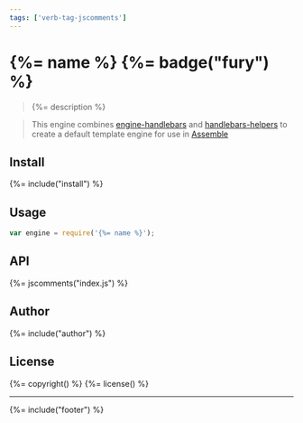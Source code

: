 ```yaml
---
tags: ['verb-tag-jscomments']
---
```

# {%= name %} {%= badge("fury") %}

> {%= description %}

> This engine combines [engine-handlebars] and [handlebars-helpers] to create a default template
engine for use in [Assemble]

## Install
{%= include("install") %}

## Usage

```js
var engine = require('{%= name %}');
```

## API
{%= jscomments("index.js") %}

## Author
{%= include("author") %}

## License
{%= copyright() %}
{%= license() %}

***

{%= include("footer") %}


[delims]: https://github.com/jonschlinkert/delims "template delimiters"
[engine-handlebars]: https://github.com/jonschlinkert/engine-handlebars
[handlebars-helpers]: https://github.com/assemble/handlebars-helpers
[Assemble]: http://assemble.io